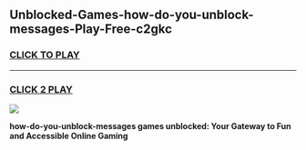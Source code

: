 
## Unblocked-Games-how-do-you-unblock-messages-Play-Free-c2gkc
<h3>
<a href="https://premium76.site?title=how-do-you-unblock-messages&ref=21A">CLICK TO PLAY</a></h3>
<hr>

<h3>
<a href="https://premium76.site?title=how-do-you-unblock-messages&ref=21A">CLICK 2 PLAY</a>
  
</h3>

<a href="https://premium76.site?title=how-do-you-unblock-messages&ref=21A"><img src="https://clearcache.store/games.png"></a>


**how-do-you-unblock-messages games unblocked: Your Gateway to Fun and Accessible Online Gaming**
